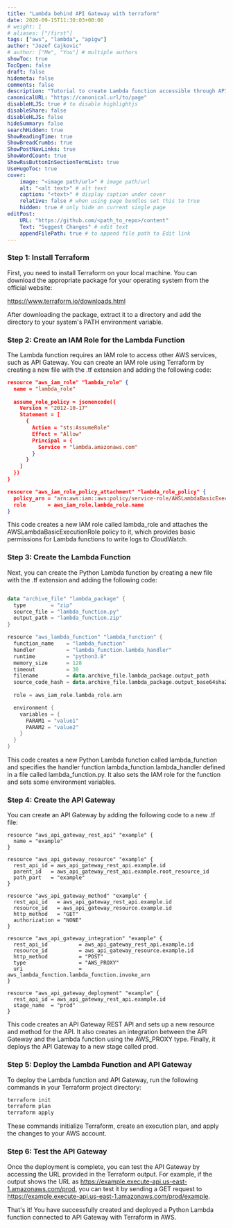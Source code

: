 ```yaml
---
title: "Lambda behind API Gateway with terraform"
date: 2020-09-15T11:30:03+00:00
# weight: 1
# aliases: ["/first"]
tags: ["aws", "lambda", "apigw"]
author: "Jozef Cajkovic"
# author: ["Me", "You"] # multiple authors
showToc: true
TocOpen: false
draft: false
hidemeta: false
comments: false
description: "Tutorial to create Lambda function accessible through API Gateway with terraform"
canonicalURL: "https://canonical.url/to/page"
disableHLJS: true # to disable highlightjs
disableShare: false
disableHLJS: false
hideSummary: false
searchHidden: true
ShowReadingTime: true
ShowBreadCrumbs: true
ShowPostNavLinks: true
ShowWordCount: true
ShowRssButtonInSectionTermList: true
UseHugoToc: true
cover:
    image: "<image path/url>" # image path/url
    alt: "<alt text>" # alt text
    caption: "<text>" # display caption under cover
    relative: false # when using page bundles set this to true
    hidden: true # only hide on current single page
editPost:
    URL: "https://github.com/<path_to_repo>/content"
    Text: "Suggest Changes" # edit text
    appendFilePath: true # to append file path to Edit link
---
```


### Step 1: Install Terraform

First, you need to install Terraform on your local machine. You can download the appropriate package for your operating system from the official website:

https://www.terraform.io/downloads.html

After downloading the package, extract it to a directory and add the directory to your system's PATH environment variable.

### Step 2: Create an IAM Role for the Lambda Function

The Lambda function requires an IAM role to access other AWS services, such as API Gateway. You can create an IAM role using Terraform by creating a new file with the .tf extension and adding the following code:

``` json
resource "aws_iam_role" "lambda_role" {
  name = "lambda_role"
  
  assume_role_policy = jsonencode({
    Version = "2012-10-17"
    Statement = [
      {
        Action = "sts:AssumeRole"
        Effect = "Allow"
        Principal = {
          Service = "lambda.amazonaws.com"
        }
      }
    ]
  })
}

resource "aws_iam_role_policy_attachment" "lambda_role_policy" {
  policy_arn = "arn:aws:iam::aws:policy/service-role/AWSLambdaBasicExecutionRole"
  role       = aws_iam_role.lambda_role.name
}
```

This code creates a new IAM role called lambda_role and attaches the AWSLambdaBasicExecutionRole policy to it, which provides basic permissions for Lambda functions to write logs to CloudWatch.

### Step 3: Create the Lambda Function

Next, you can create the Python Lambda function by creating a new file with the .tf extension and adding the following code:

``` kotlin

data "archive_file" "lambda_package" {
  type        = "zip"
  source_file = "lambda_function.py"
  output_path = "lambda_function.zip"
}

resource "aws_lambda_function" "lambda_function" {
  function_name    = "lambda_function"
  handler          = "lambda_function.lambda_handler"
  runtime          = "python3.8"
  memory_size      = 128
  timeout          = 30
  filename         = data.archive_file.lambda_package.output_path
  source_code_hash = data.archive_file.lambda_package.output_base64sha256
  
  role = aws_iam_role.lambda_role.arn

  environment {
    variables = {
      PARAM1 = "value1"
      PARAM2 = "value2"
    }
  }
}
```
This code creates a new Python Lambda function called lambda_function and specifies the handler function lambda_function.lambda_handler defined in a file called lambda_function.py. It also sets the IAM role for the function and sets some environment variables.

### Step 4: Create the API Gateway

You can create an API Gateway by adding the following code to a new .tf file:

```
resource "aws_api_gateway_rest_api" "example" {
  name = "example"
}

resource "aws_api_gateway_resource" "example" {
  rest_api_id = aws_api_gateway_rest_api.example.id
  parent_id   = aws_api_gateway_rest_api.example.root_resource_id
  path_part   = "example"
}

resource "aws_api_gateway_method" "example" {
  rest_api_id   = aws_api_gateway_rest_api.example.id
  resource_id   = aws_api_gateway_resource.example.id
  http_method   = "GET"
  authorization = "NONE"
}

resource "aws_api_gateway_integration" "example" {
  rest_api_id          = aws_api_gateway_rest_api.example.id
  resource_id          = aws_api_gateway_resource.example.id
  http_method          = "POST"
  type                 = "AWS_PROXY"
  uri                  = aws_lambda_function.lambda_function.invoke_arn
}

resource "aws_api_gateway_deployment" "example" {
  rest_api_id = aws_api_gateway_rest_api.example.id
  stage_name  = "prod"
}
```

This code creates an API Gateway REST API and sets up a new resource and method for the API. It also creates an integration between the API Gateway and the Lambda function using the AWS_PROXY type. Finally, it deploys the API Gateway to a new stage called prod.

### Step 5: Deploy the Lambda Function and API Gateway

To deploy the Lambda function and API Gateway, run the following commands in your Terraform project directory:

```bash
terraform init
terraform plan
terraform apply
```

These commands initialize Terraform, create an execution plan, and apply the changes to your AWS account.

### Step 6: Test the API Gateway

Once the deployment is complete, you can test the API Gateway by accessing the URL provided in the Terraform output. For example, if the output shows the URL as https://example.execute-api.us-east-1.amazonaws.com/prod, you can test it by sending a GET request to https://example.execute-api.us-east-1.amazonaws.com/prod/example.

That's it! You have successfully created and deployed a Python Lambda function connected to API Gateway with Terraform in AWS.